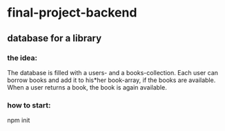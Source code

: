 # final-project-backend

## database for a library 

### the idea:

The database is filled with a users- and a books-collection. Each user can borrow books and add it to his*her book-array, if the books are available. When a user returns a book, the book is again available. 

### how to start: 

npm init 


